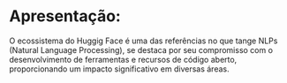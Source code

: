# Apresentação:
  O ecossistema do Huggig Face é uma das referências no que tange NLPs (Natural Language Processing), se destaca por seu compromisso com o desenvolvimento de ferramentas e recursos de código aberto, proporcionando um impacto significativo em diversas áreas.
